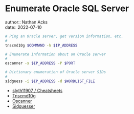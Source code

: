 # Enumerate Oracle SQL Server

author:: Nathan Acks  
date:: 2022-07-10

```bash
# Ping an Oracle server, get version information, etc.
#
tnscmd10g $COMMAND -h $IP_ADDRESS

# Enumerate information about an Oracle server
#
oscanner -s $IP_ADDRESS -P $PORT

# Dictionary enumeration of Oracle server SIDs
#
sidguess -i $IP_ADDRESS -d $WORDLIST_FILE
```

* [slyth11907 / Cheatsheets](https://github.com/slyth11907/Cheatsheets)
* [Tnscmd10g](https://www.kali.org/tools/tnscmd10g/)
* [Oscanner](https://www.kali.org/tools/oscanner/)
* [Sidguesser](https://www.kali.org/tools/sidguesser/)
